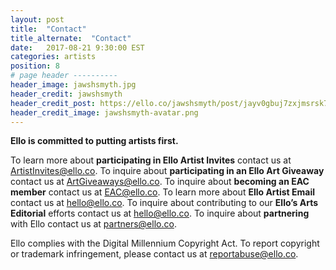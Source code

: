 ```yaml
---
layout: post
title:  "Contact"
title_alternate:  "Contact"
date:   2017-08-21 9:30:00 EST
categories: artists
position: 8
# page header ----------
header_image: jawshsmyth.jpg
header_credit: jawshsmyth
header_credit_post: https://ello.co/jawshsmyth/post/jayv0gbuj7zxjmsrsk7fzw
header_credit_image: jawshsmyth-avatar.png
---
```

**Ello is committed to putting artists first.**

To learn more about **participating in Ello Artist Invites** contact us at ArtistInvites@ello.co.
To inquire about **participating in an Ello Art Giveaway** contact us at ArtGiveaways@ello.co.
To inquire about **becoming an EAC member** contact us at EAC@ello.co.
To learn more about **Ello Artist Email** contact us at hello@ello.co.
To inquire about contributing to our **Ello’s Arts Editorial** efforts contact us at hello@ello.co.
To inquire about **partnering** with Ello contact us at partners@ello.co.

Ello complies with the Digital Millennium Copyright Act. To report copyright or trademark infringement, please contact us at reportabuse@ello.co.
